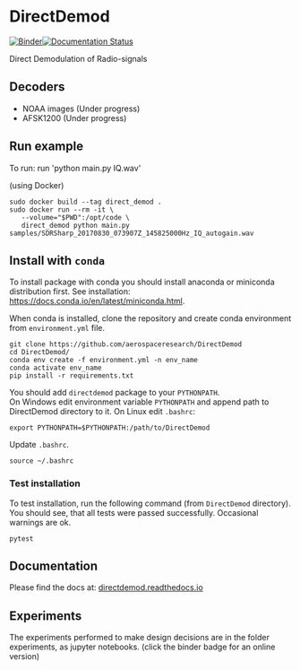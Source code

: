 # DirectDemod

[![Binder](https://mybinder.org/badge.svg)](https://mybinder.org/v2/gh/aerospaceresearch/DirectDemod/Vinay_dev)[![Documentation Status](https://readthedocs.org/projects/directdemod/badge/?version=vinay_dev)](http://directdemod.readthedocs.io/en/vinay_dev/?badge=vinay_dev)

Direct Demodulation of Radio-signals

## Decoders
* NOAA images (Under progress)
* AFSK1200 (Under progress)

## Run example
To run: run 'python main.py IQ.wav'

(using Docker)

```
sudo docker build --tag direct_demod .
sudo docker run --rm -it \
   --volume="$PWD":/opt/code \
   direct_demod python main.py samples/SDRSharp_20170830_073907Z_145825000Hz_IQ_autogain.wav
```

## Install with `conda`


To install package with conda you should install anaconda or miniconda distribution first.
See installation: https://docs.conda.io/en/latest/miniconda.html.

When conda is installed, clone the repository and create conda environment from `environment.yml` file.

```
git clone https://github.com/aerospaceresearch/DirectDemod
cd DirectDemod/
conda env create -f environment.yml -n env_name
conda activate env_name
pip install -r requirements.txt
```

You should add `directdemod` package to your `PYTHONPATH`. 
<br>
On Windows edit environment variable `PYTHONPATH` and append path to DirectDemod directory to it.
On Linux edit `.bashrc`:

```
export PYTHONPATH=$PYTHONPATH:/path/to/DirectDemod
```

Update `.bashrc`.

```
source ~/.bashrc
```

### Test installation

To test installation, run the following command (from `DirectDemod` directory). You should see, that all
tests were passed successfully. Occasional warnings are ok.

```
pytest
```

## Documentation
Please find the docs at: [directdemod.readthedocs.io](https://directdemod.readthedocs.io)

## Experiments
The experiments performed to make design decisions are in the folder experiments, as jupyter notebooks. (click the binder badge for an online version)
